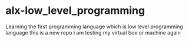 # alx-low_level_programming
Learning the first programming language which is low level programming language 
this is a new repo
i am testing my virtual box or machine again

